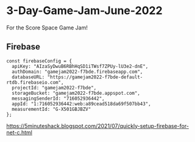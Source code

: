 # 3-Day-Game-Jam-June-2022
For the Score Space Game Jam!


## Firebase

```
const firebaseConfig = {
  apiKey: "AIzaSyDwuB6RBhHqSD1iTWsf7ZPUy-lU3e2-dnE",
  authDomain: "gamejam2022-f7bde.firebaseapp.com",
  databaseURL: "https://gamejam2022-f7bde-default-rtdb.firebaseio.com",
  projectId: "gamejam2022-f7bde",
  storageBucket: "gamejam2022-f7bde.appspot.com",
  messagingSenderId: "716052936442",
  appId: "1:716052936442:web:a89cead518da69f507bb43",
  measurementId: "G-X501GBJBZV"
};
```

https://5minuteshack.blogspot.com/2021/07/quickly-setup-firebase-for-net-c.html